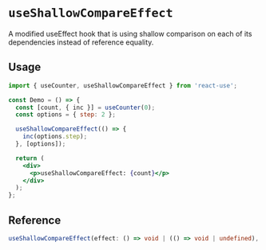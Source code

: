 # `useShallowCompareEffect`

A modified useEffect hook that is using shallow comparison on each of its dependencies instead of reference equality.

## Usage

```jsx
import { useCounter, useShallowCompareEffect } from 'react-use';

const Demo = () => {
  const [count, { inc }] = useCounter(0);
  const options = { step: 2 };

  useShallowCompareEffect(() => {
    inc(options.step);
  }, [options]);

  return (
    <div>
      <p>useShallowCompareEffect: {count}</p>
    </div>
  );
};
```

## Reference

<!-- eslint-skip -->

```ts
useShallowCompareEffect(effect: () => void | (() => void | undefined), deps: any[]);
```

